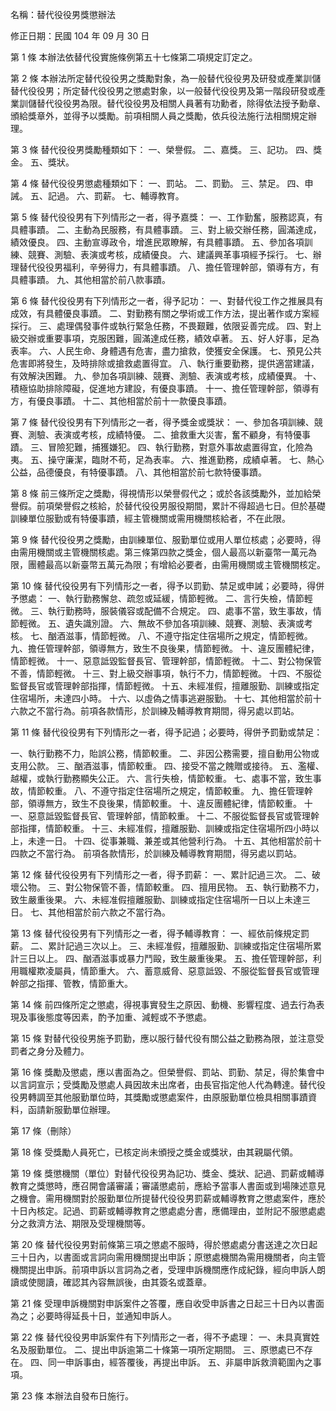名稱：替代役役男獎懲辦法

修正日期：民國 104 年 09 月 30 日

第 1 條 本辦法依替代役實施條例第五十七條第二項規定訂定之。

第 2 條 本辦法所定替代役役男之獎勵對象，為一般替代役役男及研發或產業訓儲替代役役男；所定替代役役男之懲處對象，以一般替代役役男及第一階段研發或產業訓儲替代役役男為限。替代役役男及相關人員著有功勳者，除得依法授予勳章、頒給獎章外，並得予以獎勵。前項相關人員之獎勵，依兵役法施行法相關規定辦理。

第 3 條 替代役役男獎勵種類如下：
一、榮譽假。
二、嘉獎。
三、記功。
四、獎金。
五、獎狀。

第 4 條 替代役役男懲處種類如下：
一、罰站。
二、罰勤。
三、禁足。
四、申誡。
五、記過。
六、罰薪。
七、輔導教育。

第 5 條 替代役役男有下列情形之一者，得予嘉獎：
一、工作勤奮，服務認真，有具體事蹟。
二、主動為民服務，有具體事蹟。
三、對上級交辦任務，圓滿達成，績效優良。
四、主動宣導政令，增進民眾瞭解，有具體事蹟。
五、參加各項訓練、競賽、測驗、表演或考核，成績優良。
六、建議興革事項經予採行。
七、辦理替代役役男福利，辛勞得力，有具體事蹟。
八、擔任管理幹部，領導有方，有具體事蹟。
九、其他相當於前八款事蹟。

第 6 條 替代役役男有下列情形之一者，得予記功：
一、對替代役工作之推展具有成效，有具體優良事蹟。
二、對勤務有關之學術或工作方法，提出著作或方案經採行。
三、處理偶發事件或執行緊急任務，不畏艱難，依限妥善完成。
四、對上級交辦或重要事項，克服困難，圓滿達成任務，績效卓著。
五、好人好事，足為表率。
六、人民生命、身體遇有危害，盡力搶救，使獲安全保護。
七、預見公共危害即將發生，及時排除或搶救處置得宜。
八、執行重要勤務，提供適當建議，有效解決困難。
九、參加各項訓練、競賽、測驗、表演或考核，成績優異。
十、積極協助排除障礙，促進地方建設，有優良事蹟。
十一、擔任管理幹部，領導有方，有優良事蹟。
十二、其他相當於前十一款優良事蹟。

第 7 條 替代役役男有下列情形之一者，得予獎金或獎狀：
一、參加各項訓練、競賽、測驗、表演或考核，成績特優。
二、搶救重大災害，奮不顧身，有特優事蹟。
三、冒險犯難，捕獲嫌犯。
四、執行勤務，對意外事故處置得宜，化險為夷。
五、操守廉潔，臨財不苟，足為表率。
六、推進勤務，成績卓著。
七、熱心公益，品德優良，有特優事蹟。
八、其他相當於前七款特優事蹟。

第 8 條 前三條所定之獎勵，得視情形以榮譽假代之；或於各該獎勵外，並加給榮譽假。前項榮譽假之核給，於替代役役男服役期間，累計不得超過七日。但於基礎訓練單位服勤或有特優事蹟，經主管機關或需用機關核給者，不在此限。

第 9 條 替代役役男之獎勵，由訓練單位、服勤單位或用人單位核處；必要時，得由需用機關或主管機關核處。第三條第四款之獎金，個人最高以新臺幣一萬元為限，團體最高以新臺幣五萬元為限；有增給必要者，由需用機關或主管機關核定。

第 10 條 替代役役男有下列情形之一者，得予以罰勤、禁足或申誡；必要時，得併予懲處：
一、執行勤務懈怠、疏忽或延緩，情節輕微。
二、言行失檢，情節輕微。
三、執行勤務時，服裝儀容或配備不合規定。
四、處事不當，致生事故，情節輕微。
五、遺失識別證。
六、無故不參加各項訓練、競賽、測驗、表演或考核。
七、酗酒滋事，情節輕微。
八、不遵守指定住宿場所之規定，情節輕微。
九、擔任管理幹部，領導無方，致生不良後果，情節輕微。
十、違反團體紀律，情節輕微。
十一、惡意詆毀監督長官、管理幹部，情節輕微。
十二、對公物保管不善，情節輕微。
十三、對上級交辦事項，執行不力，情節輕微。
十四、不服從監督長官或管理幹部指揮，情節輕微。
十五、未經准假，擅離服勤、訓練或指定住宿場所，未達四小時。
十六、以虛偽之情事逃避服勤。
十七、其他相當於前十六款之不當行為。前項各款情形，於訓練及輔導教育期間，得另處以罰站。

第 11 條 替代役役男有下列情形之一者，得予記過；必要時，得併予罰勤或禁足：

一、執行勤務不力，貽誤公務，情節較重。
二、非因公務需要，擅自動用公物或支用公款。
三、酗酒滋事，情節較重。
四、接受不當之餽贈或接待。
五、濫權、越權，或執行勤務顯失公正。
六、言行失檢，情節較重。
七、處事不當，致生事故，情節較重。
八、不遵守指定住宿場所之規定，情節較重。
九、擔任管理幹部，領導無方，致生不良後果，情節較重。
十、違反團體紀律，情節較重。
十一、惡意詆毀監督長官、管理幹部，情節較重。
十二、不服從監督長官或管理幹部指揮，情節較重。
十三、未經准假，擅離服勤、訓練或指定住宿場所四小時以上，未達一日。
十四、從事兼職、兼差或其他營利行為。
十五、其他相當於前十四款之不當行為。
前項各款情形，於訓練及輔導教育期間，得另處以罰站。

第 12 條 替代役役男有下列情形之一者，得予罰薪：
一、累計記過三次。
二、破壞公物。
三、對公物保管不善，情節較重。
四、擅用民物。
五、執行勤務不力，致生嚴重後果。
六、未經准假擅離服勤、訓練或指定住宿場所一日以上未達三日。
七、其他相當於前六款之不當行為。

第 13 條 替代役役男有下列情形之一者，得予輔導教育：
一、經依前條規定罰薪。
二、累計記過三次以上。
三、未經准假，擅離服勤、訓練或指定住宿場所累計三日以上。
四、酗酒滋事或暴力鬥毆，致生嚴重後果。
五、擔任管理幹部，利用職權欺凌屬員，情節重大。
六、蓄意威脅、惡意詆毀、不服從監督長官或管理幹部之指揮、管教，情節重大。

第 14 條 前四條所定之懲處，得視事實發生之原因、動機、影響程度、過去行為表現及事後態度等因素，酌予加重、減輕或不予懲處。

第 15 條 對替代役役男施予罰勤，應以服行替代役有關公益之勤務為限，並注意受罰者之身分及體力。

第 16 條 獎勵及懲處，應以書面為之。但榮譽假、罰站、罰勤、禁足，得於集會中以言詞宣示；受獎勵及懲處人員因故未出席者，由長官指定他人代為轉達。替代役役男轉調至其他服勤單位時，其獎勵或懲處案件，由原服勤單位檢具相關事蹟資料，函請新服勤單位辦理。

第 17 條（刪除）

第 18 條 受獎勵人員死亡，已核定尚未頒授之獎金或獎狀，由其親屬代領。

第 19 條 獎懲機關（單位）對替代役役男為記功、獎金、獎狀、記過、罰薪或輔導教育之獎懲時，應召開會議審議；審議懲處前，應給予當事人書面或到場陳述意見之機會。需用機關對於服勤單位所提替代役役男罰薪或輔導教育之懲處案件，應於十日內核定。記過、罰薪或輔導教育之懲處處分書，應備理由，並附記不服懲處處分之救濟方法、期限及受理機關等。



第 20 條 替代役役男對前條第三項之懲處不服時，得於懲處處分書送達之次日起三十日內，以書面或言詞向需用機關提出申訴；原懲處機關為需用機關者，向主管機關提出申訴。前項申訴以言詞為之者，受理申訴機關應作成紀錄，經向申訴人朗讀或使閱讀，確認其內容無誤後，由其簽名或蓋章。

第 21 條 受理申訴機關對申訴案件之答覆，應自收受申訴書之日起三十日內以書面為之；必要時得延長十日，並通知申訴人。

第 22 條 替代役役男申訴案件有下列情形之一者，得不予處理：
一、未具真實姓名及服勤單位。
二、提出申訴逾第二十條第一項所定期間。
三、原懲處已不存在。
四、同一申訴事由，經答覆後，再提出申訴。
五、非屬申訴救濟範圍內之事項。

第 23 條 本辦法自發布日施行。
